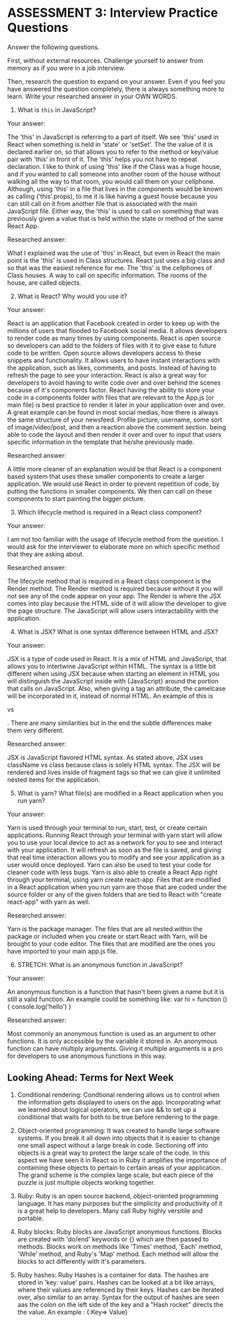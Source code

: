 # ASSESSMENT 3: Interview Practice Questions

Answer the following questions.

First, without external resources. Challenge yourself to answer from memory as if you were in a job interview.

Then, research the question to expand on your answer. Even if you feel you have answered the question completely, there is always something more to learn. Write your researched answer in your OWN WORDS.


1. What is `this` in JavaScript?

  Your answer:

  The 'this' in JavaScript is referring to a part of itself. We see 'this' used in React when something is held in 'state' or 'setSet'. The the value of it is declared earlier on, so that allows you to refer to the method or key/value pair with 'this' in front of it. The 'this' helps you not have to repeat declaration. I like to think of using 'this' like if the Class was a huge house, and if you wanted to call someone into another room of the house without walking all the way to that room, you would call them on your cellphone. Although, using 'this' in a file that lives in the components would be known as calling ('this'.props), to me it is like having a guest house because you can still call on it from another file that is associated with the main JavaScript file. Either way, the 'this' is used to call on something that was previously given a value that is held within the state or method of the same React App.

  Researched answer:

  What I explained was the use of 'this' in React, but even in React the main point is the 'this' is used in Class structures. React just uses a big class and so that was the easiest reference for me. The 'this' is the cellphones of Class houses. A way to call on specific information. The rooms of the house, are called objects.

2. What is React? Why would you use it?

  Your answer:

  React is an application that Facebook created in order to keep up with the millions of users that flooded to Facebook social media. It allows developers to render code as many times by using components. React is open source so developers can add to the folders of files with it to give ease to future code to be written. Open source allows developers access to these snippets and functionality. It allows users to have instant interactions with the application, such as likes, comments, and posts. Instead of having to refresh the page to see your interaction. React is also a great way for developers to avoid having to write code over and over behind the scenes because of it's components factor. React having the ability to store your code in a components folder with files that are relevant to the App.js (or main file) is best practice to render it later in your application over and over. A great example can be found in most social medias, how there is always the same structure of your newsfeed. Profile picture, username, some sort of image/video/post, and then a reaction above the comment section. being able to code the layout and then render it over and over to input that users specific information in the template that he/she previously made.

  Researched answer:

  A little more cleaner of an explanation would be that React is a component based system that uses these smaller components to create a larger application. We would use React in order to prevent repetition of code, by putting the functions in smaller components. We then can call on these components to start painting the bigger picture. 



3. Which lifecycle method is required in a React class component?

  Your answer:

  I am not too familiar with the usage of lifecycle method from the question. I would ask for the interviewer to elaborate more on which specific method that they are asking about.

  Researched answer:

  The lifecycle method that is required in a React class component is the Render method. The Render method is required because without it you will not see any of the code appear on your app. The Render is where the JSX comes into play because the HTML side of it will allow the developer to give the page structure. The JavaScript will allow users interactability with the application. 



4. What is JSX? What is one syntax difference between HTML and JSX?

  Your answer:

  JSX is a type of code used in React. It is a mix of HTML and JavaScript, that allows you to intertwine JavaScript within HTML. The syntax is a little bit different when using JSX because when starting an element in HTML you will distinguish the JavaScript inside with {JavaScript} around the portion that calls on JavaScript. Also, when giving a tag an attribute, the camelcase will be incorporated in it, instead of normal HTML. An example of this is <p className=""> vs <p class="">. There are many similarities but in the end the subtle differences make them very different.

  Researched answer:

  JSX is JavaScript flavored HTML syntax. As stated above, JSX uses className vs class because class is solely HTML syntax. The JSX will be rendered and lives inside of fragment tags so that we can give it unlimited nested items for the application.

5. What is yarn? What file(s) are modified in a React application when you run yarn?

  Your answer:

  Yarn is used through your terminal to run, start, test, or create certain applications. Running React through your terminal with yarn start will allow you to use your local device to act as a network for you to see and interact with your application. It will refresh as soon as the file is saved, and giving that real time interaction allows you to modify and see your application as a user would once deployed. Yarn can also be used to test your code for cleaner code with less bugs. Yarn is also able to create a React App right through your terminal, using yarn create react-app. Files that are modified in a React application when you run yarn are those that are coded under the source folder or any of the given folders that are tied to React with "create react-app" with yarn as well.

  Researched answer:

  Yarn is the package manager. The files that are all nested within the package or included when you create or start React with Yarn, will be brought to your code editor. The files that are modified are the ones you have imported to your main app.js file.

6. STRETCH: What is an anonymous function in JavaScript?

  Your answer:

  An anonymous function is a function that hasn't been given a name but it is still a valid function. An example could be something like:
  var hi = function () {
    console.log('hello')
    }

  Researched answer:

  Most commonly an anonymous function is used as an argument to other functions. It is only accessible by the variable it stored in. An anonymous function can have multiply arguments. Giving it multiple arguments is a pro for developers to use anonymous functions in this way.


## Looking Ahead: Terms for Next Week

1. Conditional rendering:
  Condtional rendering allows us to control when the information gets displayed to users on the app. Incorporating what we learned about logical operators, we can use && to set up a conditional that waits for both to be true before rendering to the page.

2. Object-oriented programming:
  It was created to handle large software systems. If you break it all down into objects that it is easier to change one small aspect without a large break in code. Sectioning off into objects is a great way to protect the large scale of the code. In this aspect we have seen it in React so in Ruby it amplifies the importance of containing these objects to pertain to certain areas of your application. The grand scheme is the complex large scale, but each piece of the puzzle is just multiple objects working together.

3. Ruby:
  Ruby is an open source backend, object-oriented programming language. It has many purposes but the simplicity and productivity of it is a great help to developers. Many call Ruby highly versitile and portable.

4. Ruby blocks:
  Ruby blocks are JavaScript anonymous functions. Blocks are created with 'do/end' keywords or {} which are then passed to methods. Blocks work on methods like 'Times' method, 'Each' method, 'While' method, and Ruby's 'Map' method. Each method will allow the blocks to act differently with it's parameters.

5. Ruby hashes:
  Ruby Hashes is a container for data. The hashes are stored in 'key: value' pairs. Hashes can be looked at a bit like arrays, where their values are referenced by their keys. Hashes can be iterated over, also similar to an array. Syntax for the output of hashes are seen aas the colon on the left side of the key and a "Hash rocket" directs the the value. An example : {:Key=> Value} 